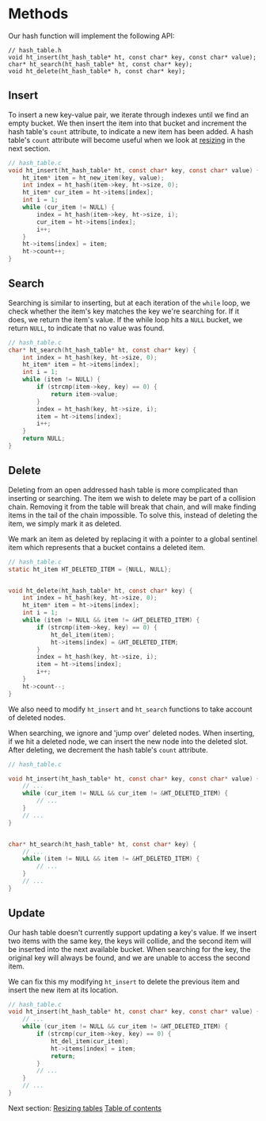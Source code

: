 # Methods

Our hash function will implement the following API:

```
// hash_table.h
void ht_insert(ht_hash_table* ht, const char* key, const char* value);
char* ht_search(ht_hash_table* ht, const char* key);
void ht_delete(ht_hash_table* h, const char* key);
```

## Insert

To insert a new key-value pair, we iterate through indexes until we find an
empty bucket. We then insert the item into that bucket and increment the hash
table's `count` attribute, to indicate a new item has been added. A hash table's
`count` attribute will become useful when we look at [resizing](/06-resizing) in
the next section.

```c
// hash_table.c
void ht_insert(ht_hash_table* ht, const char* key, const char* value) {
    ht_item* item = ht_new_item(key, value);
    int index = ht_hash(item->key, ht->size, 0);
    ht_item* cur_item = ht->items[index];
    int i = 1;
    while (cur_item != NULL) {
        index = ht_hash(item->key, ht->size, i);
        cur_item = ht->items[index];
        i++;
    } 
    ht->items[index] = item;
    ht->count++;
}
```

## Search

Searching is similar to inserting, but at each iteration of the `while` loop,
we check whether the item's key matches the key we're searching for. If it does,
we return the item's value. If the while loop hits a `NULL` bucket, we return
`NULL`, to indicate that no value was found.

```c
// hash_table.c
char* ht_search(ht_hash_table* ht, const char* key) {
    int index = ht_hash(key, ht->size, 0);
    ht_item* item = ht->items[index];
    int i = 1;
    while (item != NULL) {
        if (strcmp(item->key, key) == 0) {
            return item->value;
        }
        index = ht_hash(key, ht->size, i);
        item = ht->items[index];
        i++;
    } 
    return NULL;
}
```

## Delete

Deleting from an open addressed hash table is more complicated than inserting or
searching. The item we wish to delete may be part of a collision chain. Removing
it from the table will break that chain, and will make finding items in the tail
of the chain impossible. To solve this, instead of deleting the item, we
simply mark it as deleted.

We mark an item as deleted by replacing it with a pointer to a global sentinel
item which represents that a bucket contains a deleted item.

```c
// hash_table.c
static ht_item HT_DELETED_ITEM = {NULL, NULL};


void ht_delete(ht_hash_table* ht, const char* key) {
    int index = ht_hash(key, ht->size, 0);
    ht_item* item = ht->items[index];
    int i = 1;
    while (item != NULL && item != &HT_DELETED_ITEM) {
        if (strcmp(item->key, key) == 0) {
            ht_del_item(item);
            ht->items[index] = &HT_DELETED_ITEM;
        }
        index = ht_hash(key, ht->size, i);
        item = ht->items[index];
        i++;
    } 
    ht->count--;
}
```

We also need to modify `ht_insert` and `ht_search` functions to take account of
deleted nodes.

When searching, we ignore and 'jump over' deleted nodes. When inserting, if we
hit a deleted node, we can insert the new node into the deleted slot. After
deleting, we decrement the hash table's `count` attribute.

```c
// hash_table.c

void ht_insert(ht_hash_table* ht, const char* key, const char* value) {
    // ...
    while (cur_item != NULL && cur_item != &HT_DELETED_ITEM) {
        // ...
    }
    // ...
}


char* ht_search(ht_hash_table* ht, const char* key) {
    // ...
    while (item != NULL && item != &HT_DELETED_ITEM) {
        // ...
    }
    // ...
}
```

## Update

Our hash table doesn't currently support updating a key's value. If we insert
two items with the same key, the keys will collide, and the second item will be
inserted into the next available bucket. When searching for the key, the
original key will always be found, and we are unable to access the second item.

We can fix this my modifying `ht_insert` to delete the previous item and insert
the new item at its location.

```c
// hash_table.c
void ht_insert(ht_hash_table* ht, const char* key, const char* value) {
    // ...
    while (cur_item != NULL && cur_item != &HT_DELETED_ITEM) {
        if (strcmp(cur_item->key, key) == 0) {
            ht_del_item(cur_item);
            ht->items[index] = item;
            return;
        }
        // ...
    } 
    // ...
}
```

Next section: [Resizing tables](/06-resizing)
[Table of contents](https://github.com/jamesroutley/write-a-hash-table#contents)
